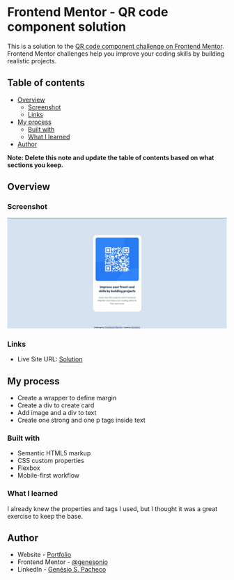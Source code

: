 # Frontend Mentor - QR code component solution

This is a solution to the [QR code component challenge on Frontend Mentor](https://www.frontendmentor.io/challenges/qr-code-component-iux_sIO_H). Frontend Mentor challenges help you improve your coding skills by building realistic projects.

## Table of contents

- [Overview](#overview)
  - [Screenshot](#screenshot)
  - [Links](#links)
- [My process](#my-process)
  - [Built with](#built-with)
  - [What I learned](#what-i-learned)
- [Author](#author)

**Note: Delete this note and update the table of contents based on what sections you keep.**

## Overview

### Screenshot

![Screenshot of project on desktop](./screenshot.jpg)

### Links

- Live Site URL: [Solution](https://genesonio.github.io/mentor-qrcode/)

## My process

- Create a wrapper to define margin
- Create a div to create card
- Add image and a div to text
- Create one strong and one p tags inside text

### Built with

- Semantic HTML5 markup
- CSS custom properties
- Flexbox
- Mobile-first workflow

### What I learned

I already knew the properties and tags I used, but I thought it was a great exercise to keep the base.

## Author

- Website - [Portfolio](https://genesonio.vercel.app)
- Frontend Mentor - [@genesonio](https://www.frontendmentor.io/profile/genesonio)
- LinkedIn - [Genésio S. Pacheco](https://www.linkedin.com/in/genesonio/)
